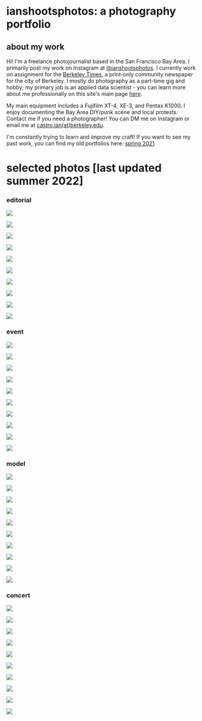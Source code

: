 # ianshootsphotos: a photography portfolio

## about my work
Hi! I'm a freelance photojournalist based in the San Francisco Bay Area. I primarily post my work on Instagram at [@ianshootsphotos](https://instagram.com/ianshootsphotos). I currently work on assignment for the [Berkeley Times](http://berkeleyx.org/), a print-only community newspaper for the city of Berkeley. I mostly do photography as a part-time gig and hobby; my primary job is an applied data scientist - you can learn more about me professionally on this site's main page [here](https://castroian.github.io/).

My main equipment includes a Fujifilm XT-4, XE-3, and Pentax K1000. I enjoy documenting the Bay Area DIY/punk scene and local protests. Contact me if you need a photographer! You can DM me on Instagram or email me at [castro.ian(at)berkeley.edu](mailto:castro.ian@berkeley.edu).

I'm constantly trying to learn and improve my craft! If you want to see my past work, you can find my old portfolios here:
[spring 2021](https://castroian.github.io/ianshootsphotos/spring22)

# selected photos [last updated summer 2022]

### editorial
![](./photos-su22/ed1-streetball.jpg)

![](./photos-su22/ed2-psona.jpg)

![](./photos-su22/ed3-psona.jpg)

![](./photos-su22/ed4-peoplespark.jpg)

![](./photos-su22/ed5-peoplespark.jpg)

![](./photos-su22/ed6-peoplesparkrally.jpg)

![](./photos-su22/ed7-aklasanfest.jpg)

![](./photos-su22/ed8-circusbella.jpg)

![](./photos-su22/ed9-dykemarch.jpg)

![](./photos-su22/ed10-dobbs.jpg)

### event

![](./photos-su22/ev1-roots.jpg)

![](./photos-su22/ev2-roots.jpg)

![](./photos-su22/ev3-hoodslam.jpg)

![](./photos-su22/ev4-hoodslam.jpg)

![](./photos-su22/ev5-boat.jpg)

![](./photos-su22/ev6-oaklash.jpg)

![](./photos-su22/ev7-rollin.jpg)

![](./photos-su22/ev8-rollin.jpg)

![](./photos-su22/ev9-oaklash.jpg)

![](./photos-su22/ev10-roots.jpg)

### model

![](./photos-su22/m1-dykes.jpg)

![](./photos-su22/m2-dykes.jpg)

![](./photos-su22/m3-ab.jpg)

![](./photos-su22/m4-grad.jpg)

![](./photos-su22/m5-grad.jpg)

![](./photos-su22/m6-soul.jpg)

![](./photos-su22/m7-fourth.jpg)

![](./photos-su22/m8-grad.jpg)

![](./photos-su22/m9-boat.jpg)

![](./photos-su22/m10-south.jpg)

### concert

![](./photos-su22/mu1-marika.jpg)

![](./photos-su22/mu2-maggus.jpg)

![](./photos-su22/mu3-aklasan.jpg)

![](./photos-su22/mu4-aklasan.jpg)

![](./photos-su22/mu5-doublecamp.jpg)

![](./photos-su22/mu6-aklasan.jpg)

![](./photos-su22/mu7-marika.jpg)

![](./photos-su22/mu8-undercurrent.jpg)

![](./photos-su22/mu9-eli.jpg)

![](./photos-su22/mu10-gumby.jpg)
